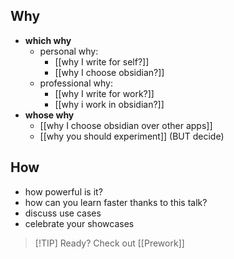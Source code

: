 ## Why

- **which why**
	- personal why:
	    - [[why I write for self?]]
	    - [[why I choose obsidian?]]
	- professional why:
	    - [[why I write for work?]]
	    - [[why i work in obsidian?]]
- **whose why**
	- [[why I choose obsidian over other apps]]
	- [[why you should experiment]] (BUT decide)

## How

- how powerful is it?
- how can you learn faster thanks to this talk?
- discuss use cases
- celebrate your showcases


> [!TIP] Ready? Check out [[Prework]]
> 
